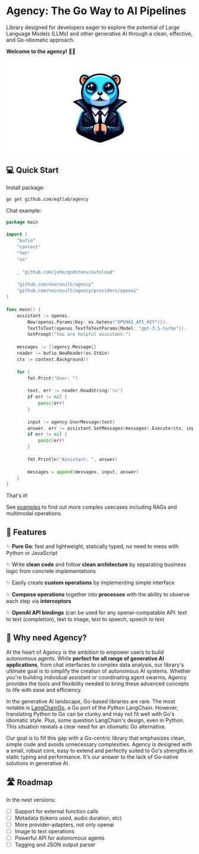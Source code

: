 # Agency: The Go Way to AI Pipelines

Library designed for developers eager to explore the potential of Large Language Models (LLMs) and other generative AI through a clean, effective, and Go-idiomatic approach.

**Welcome to the agency!** 🕵️‍♂️

![Dracula-agent, mascot of the "agency" library.](./assets/dracula.png)

## 💻 Quick Start

Install package:

```bash
go get github.com/eqtlab/agency
```

Chat example:

```go
package main

import (
	"bufio"
	"context"
	"fmt"
	"os"

	_ "github.com/joho/godotenv/autoload"

	"github.com/neurocult/agency"
	"github.com/neurocult/agency/providers/openai"
)

func main() {
	assistant := openai.
		New(openai.Params{Key: os.Getenv("OPENAI_API_KEY")}).
		TextToText(openai.TextToTextParams{Model: "gpt-3.5-turbo"}).
		SetPrompt("You are helpful assistant.")

	messages := []agency.Message{}
	reader := bufio.NewReader(os.Stdin)
	ctx := context.Background()

	for {
		fmt.Print("User: ")

		text, err := reader.ReadString('\n')
		if err != nil {
			panic(err)
		}

		input := agency.UserMessage(text)
		answer, err := assistant.SetMessages(messages).Execute(ctx, input)
		if err != nil {
			panic(err)
		}

		fmt.Println("Assistant: ", answer)

		messages = append(messages, input, answer)
	}
}
```

That's it!

See [examples](./examples/) to find out more complex usecases including RAGs and multimodal operations.

## 🚀 Features

✨ **Pure Go**: fast and lightweight, statically typed, no need to mess with Python or JavaScript

✨ Write **clean code** and follow **clean architecture** by separating business logic from concrete implementations

✨ Easily create **custom operations** by implementing simple interface

✨ **Compose operations** together into **processes** with the ability to observe each step via **interceptors**

✨ **OpenAI API bindings** (can be used for any openai-compatable API: text to text (completion), text to image, text to speech, speech to text

<!-- TODO v0.1.0
- [ ] Name the organization
- [ ] Reorganize folders and packages -->

## 🤔 Why need Agency?

At the heart of Agency is the ambition to empower users to build autonomous agents. While **perfect for all range of generative AI applications**, from chat interfaces to complex data analysis, our library's ultimate goal is to simplify the creation of autonomous AI systems. Whether you're building individual assistant or coordinating agent swarms, Agency provides the tools and flexibility needed to bring these advanced concepts to life with ease and efficiency.

In the generative AI landscape, Go-based libraries are rare. The most notable is [LangChainGo](https://github.com/tmc/langchaingo), a Go port of the Python LangChain. However, translating Python to Go can be clunky and may not fit well with Go's idiomatic style. Plus, some question LangChain's design, even in Python. This situation reveals a clear need for an idiomatic Go alternative.

Our goal is to fill this gap with a Go-centric library that emphasizes clean, simple code and avoids unnecessary complexities. Agency is designed with a small, robust core, easy to extend and perfectly suited to Go's strengths in static typing and performance. It's our answer to the lack of Go-native solutions in generative AI.

## 🛣 Roadmap

In the next versions:

- [ ] Support for external function calls
- [ ] Metadata (tokens used, audio duration, etc)
- [ ] More provider-adapters, not only openai
- [ ] Image to text operations
- [ ] Powerful API for autonomous agents
- [ ] Tagging and JSON output parser
